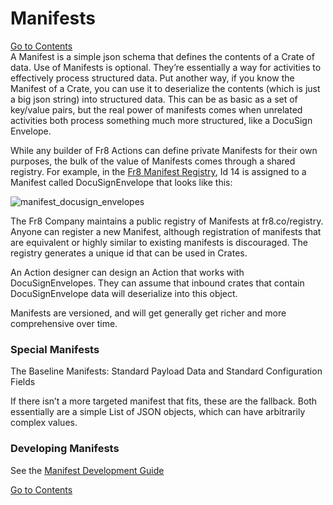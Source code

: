# Manifests

[Go to Contents](https://github.com/Fr8org/Fr8Core/blob/master/Docs/Home.md)  
A Manifest is a simple json schema that defines the contents of a Crate of data. Use of Manifests is optional. They’re essentially a way for activities to effectively process structured data. Put another way, if you know the Manifest of a Crate, you can use it to deserialize the contents (which is just a big json string) into structured data. This can be as basic as a set of key/value pairs, but the real power of manifests comes when unrelated activities both process something much more structured, like a DocuSign Envelope. 

While any builder of Fr8 Actions can define private Manifests for their own purposes, the bulk of the value of Manifests comes through a shared registry. For example, in the [Fr8 Manifest Registry](https://github.com/Fr8org/Fr8Core/blob/master/Docs/ForDevelopers/RegisteredManifests.md), Id 14 is assigned to a Manifest called DocuSignEnvelope that looks like this:

![manifest_docusign_envelopes](https://github.com/Fr8org/Fr8Core/blob/master/Docs/img/CratesManifest_ManifestDocusignEnvelopes.png) 

The Fr8 Company maintains a public registry of Manifests at fr8.co/registry. Anyone can register a new Manifest, although registration of manifests that are equivalent or highly similar to existing manifests is discouraged. The registry generates a unique id that can be used in Crates.

An Action designer can design an Action that works with DocuSignEnvelopes. They can assume that inbound crates that contain DocuSignEnvelope data will deserialize into this object.

Manifests are versioned, and will get generally get richer and more comprehensive over time.



### Special Manifests

The Baseline Manifests: Standard Payload Data and Standard Configuration Fields

If there isn’t a more targeted manifest that fits, these are the fallback. Both essentially are a simple List of JSON objects, which can have arbitrarily complex values.

### Developing Manifests

See the [Manifest Development Guide](https://github.com/Fr8org/Fr8Core/blob/docs5/Docs/ForDevelopers/DevelopmentGuides/ManifestDevelopmentGuide.md)

[Go to Contents](https://github.com/Fr8org/Fr8Core/blob/master/Docs/Home.md) 
